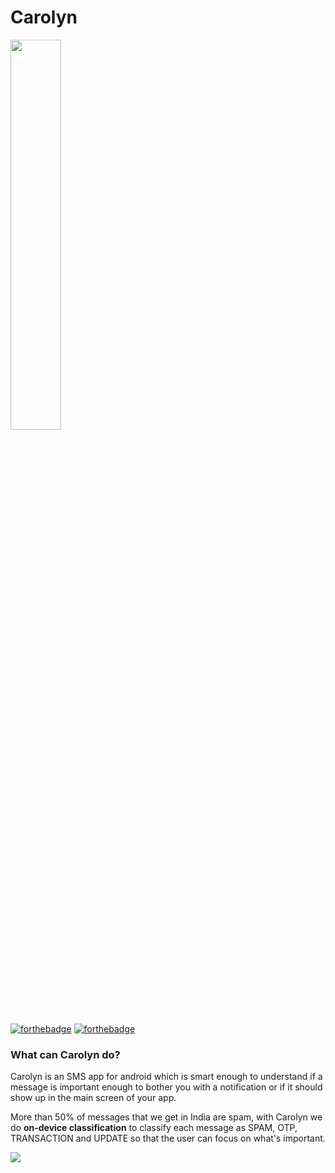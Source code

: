 # Carolyn 

<img  src="https://raw.githubusercontent.com/siddhantkushwaha/Carolyn-Android/master/static/logo_carolyn.svg"  width="40%"/>

[![forthebadge](https://forthebadge.com/images/badges/built-for-android.svg)](https://forthebadge.com) [![forthebadge](https://forthebadge.com/images/badges/made-with-java.svg)](https://forthebadge.com)

### What can Carolyn do?

Carolyn is an SMS app for android which is smart enough to understand if a message is important enough to bother you with a notification or if it should show up in the main screen of your app.

More than 50% of messages that we get in India are spam, with Carolyn we do **on-device classification** to classify each message as SPAM, OTP, TRANSACTION and UPDATE so that the user can focus on what's important.

<img  src="https://raw.githubusercontent.com/siddhantkushwaha/Carolyn-Android/master/static/data_distribution.svg"/>
